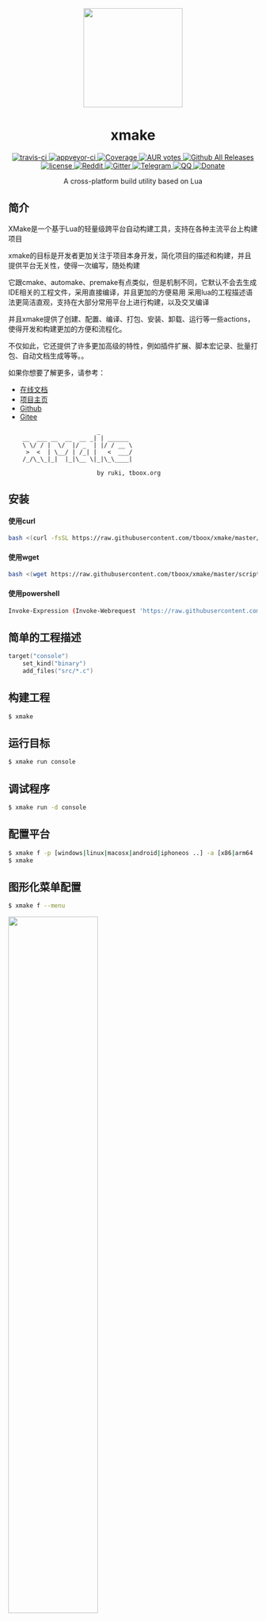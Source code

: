 <div align="center">
  <a href="http://xmake.io/cn">
    <img width="200" heigth="200" src="http://tboox.org/static/img/xmake/logo256c.png">
  </a>  

  <h1>xmake</h1>

  <div>
    <a href="https://travis-ci.org/tboox/xmake">
      <img src="https://img.shields.io/travis/tboox/xmake/master.svg?style=flat-square" alt="travis-ci" />
    </a>
    <a href="https://ci.appveyor.com/project/waruqi/xmake/branch/master">
      <img src="https://img.shields.io/appveyor/ci/waruqi/xmake/master.svg?style=flat-square" alt="appveyor-ci" />
    </a>
    <a href="https://codecov.io/gh/tboox/xmake">
      <img src="https://img.shields.io/codecov/c/github/tboox/xmake/master.svg?style=flat-square" alt="Coverage" />
    </a>
    <a href="https://aur.archlinux.org/packages/xmake">
      <img src="https://img.shields.io/aur/votes/xmake.svg?style=flat-square" alt="AUR votes" />
    </a>
    <a href="https://github.com/tboox/xmake/releases">
      <img src="https://img.shields.io/github/release/tboox/xmake.svg?style=flat-square" alt="Github All Releases" />
    </a>
  </div>
  <div>
    <a href="https://github.com/tboox/xmake/blob/master/LICENSE.md">
      <img src="https://img.shields.io/github/license/tboox/xmake.svg?colorB=f48041&style=flat-square" alt="license" />
    </a>
    <a href="https://www.reddit.com/r/tboox/">
      <img src="https://img.shields.io/badge/chat-on%20reddit-ff3f34.svg?style=flat-square" alt="Reddit" />
    </a>
    <a href="https://gitter.im/tboox/tboox?utm_source=badge&utm_medium=badge&utm_campaign=pr-badge&utm_content=badge">
      <img src="https://img.shields.io/gitter/room/tboox/tboox.svg?style=flat-square&colorB=96c312" alt="Gitter" />
    </a>
    <a href="https://t.me/tbooxorg">
      <img src="https://img.shields.io/badge/chat-on%20telegram-blue.svg?style=flat-square" alt="Telegram" />
    </a>
    <a href="https://jq.qq.com/?_wv=1027&k=5hpwWFv">
      <img src="https://img.shields.io/badge/chat-on%20QQ-ff69b4.svg?style=flat-square" alt="QQ" />
    </a>
    <a href="http://xmake.io/pages/donation.html#donate">
      <img src="https://img.shields.io/badge/donate-us-orange.svg?style=flat-square" alt="Donate" />
    </a>
  </div>

  <p>A cross-platform build utility based on Lua</p>
</div>

## 简介

XMake是一个基于Lua的轻量级跨平台自动构建工具，支持在各种主流平台上构建项目

xmake的目标是开发者更加关注于项目本身开发，简化项目的描述和构建，并且提供平台无关性，使得一次编写，随处构建

它跟cmake、automake、premake有点类似，但是机制不同，它默认不会去生成IDE相关的工程文件，采用直接编译，并且更加的方便易用
采用lua的工程描述语法更简洁直观，支持在大部分常用平台上进行构建，以及交叉编译

并且xmake提供了创建、配置、编译、打包、安装、卸载、运行等一些actions，使得开发和构建更加的方便和流程化。

不仅如此，它还提供了许多更加高级的特性，例如插件扩展、脚本宏记录、批量打包、自动文档生成等等。。

如果你想要了解更多，请参考：

* [在线文档](http://xmake.io/#/zh/)
* [项目主页](http://www.xmake.io/cn)
* [Github](https://github.com/tboox/xmake)
* [Gitee](https://gitee.com/tboox/xmake)

```
                         _        
    __  ___ __  __  __ _| | ______ 
    \ \/ / |  \/  |/ _  | |/ / __ \
     >  <  | \__/ | /_| |   <  ___/
    /_/\_\_|_|  |_|\__ \|_|\_\____| 

                         by ruki, tboox.org
```

## 安装

#### 使用curl

```bash
bash <(curl -fsSL https://raw.githubusercontent.com/tboox/xmake/master/scripts/get.sh)
```

#### 使用wget

```bash
bash <(wget https://raw.githubusercontent.com/tboox/xmake/master/scripts/get.sh -O -)
```

#### 使用powershell

```bash
Invoke-Expression (Invoke-Webrequest 'https://raw.githubusercontent.com/tboox/xmake/master/scripts/get.ps1' -UseBasicParsing).Content
```

## 简单的工程描述

```lua
target("console")
    set_kind("binary")
    add_files("src/*.c") 
```

## 构建工程

```bash
$ xmake
```

## 运行目标

```bash
$ xmake run console
```

## 调试程序

```bash
$ xmake run -d console
```

## 配置平台

```bash
$ xmake f -p [windows|linux|macosx|android|iphoneos ..] -a [x86|arm64 ..] -m [debug|release]
$ xmake
```

## 图形化菜单配置

```bash
$ xmake f --menu
```

<img src="https://xmake.io/assets/img/index/menuconf.gif" width="60%" />

## 支持平台

* Windows (x86, x64)
* Macosx (i386, x86_64)
* Linux (i386, x86_64, cross-toolchains ...)
* Android (armv5te, armv6, armv7-a, armv8-a, arm64-v8a)
* iPhoneOS (armv7, armv7s, arm64, i386, x86_64)
* WatchOS (armv7k, i386)
* Mingw (i386, x86_64)

## 支持语言

* C/C++
* Objc/Objc++
* Swift
* Assembly
* Golang
* Rust
* Dlang
* Cuda

## 工程类型

* 静态库程序
* 动态库类型
* 控制台程序
* Cuda程序
* Qt应用程序
* WDK驱动程序
* WinSDK应用程序

## 内置插件

#### 宏记录脚本和回放插件

```bash
$ xmake m -b                        # 开始记录
$ xmake f -p iphoneos -m debug
$ xmake
$ xmake m -e                        # 结束记录
$ xmake m .                         # 回放命令
```

#### 加载自定义lua脚本插件

```bash
$ xmake l ./test.lua
$ xmake l -c "print('hello xmake!')"
$ xmake l lib.detect.find_tool gcc
```

#### 生成IDE工程文件插件（makefile, vs2002 - vs2017, ...）

```bash
$ xmake project -k vs2017 -m "debug,release"
```

#### 生成doxygen文档插件

```bash
$ xmake doxygen [srcdir]
```

## 更多插件

请到插件仓库进行下载安装: [xmake-plugins](https://github.com/tboox/xmake-plugins).

## IDE和编辑器插件

* [xmake-vscode](https://github.com/tboox/xmake-vscode)

<img src="https://raw.githubusercontent.com/tboox/xmake-vscode/master/res/problem.gif" width="60%" />

* [xmake-sublime](https://github.com/tboox/xmake-sublime)

<img src="https://raw.githubusercontent.com/tboox/xmake-sublime/master/res/problem.gif" width="60%" />

* [xmake-idea](https://github.com/tboox/xmake-idea)

<img src="https://raw.githubusercontent.com/tboox/xmake-idea/master/res/problem.gif" width="60%" />

* [xmake.vim](https://github.com/luzhlon/xmake.vim) (third-party, thanks [@luzhlon](https://github.com/luzhlon))

## 更多例子

Debug和Release模式：

```lua
add_rules("mode.debug", "mode.release")

target("console")
    set_kind("binary")
    add_files("src/*.c") 
```

自定义脚本：

```lua
target("test")
    set_kind("static")
    add_files("src/*.cpp")
    after_build(function (target)
        print("build %s ok!", target:targetfile())
    end)
```

使用扩展模块：

```lua
target("test")
    set_kind("shared")
    add_files("src/*.c")
    on_load(function (target)
        import("lib.detect.find_package")
        target:add(find_package("zlib"))
    end)
```

## 项目例子

一些使用xmake的项目：

* [tbox](https://github.com/tboox/tbox)
* [gbox](https://github.com/tboox/gbox)
* [vm86](https://github.com/tboox/vm86)
* [更多](https://github.com/tboox/awesome-xmake)

## 演示视频

<a href="https://asciinema.org/a/133693">
<img src="https://asciinema.org/a/133693.png" width="60%" />
</a>

## 联系方式

* 邮箱：[waruqi@gmail.com](mailto:waruqi@gmail.com)
* 主页：[tboox.org](http://www.tboox.org/cn)
* 社区：[Reddit论坛](https://www.reddit.com/r/tboox/)
* 聊天：[Telegram群组](https://t.me/tbooxorg), [Gitter聊天室](https://gitter.im/tboox/tboox?utm_source=badge&utm_medium=badge&utm_campaign=pr-badge&utm_content=badge)
* 源码：[Github](https://github.com/tboox/xmake), [Gitee](https://gitee.com/tboox/xmake)
* QQ群：343118190
* 微信公众号：tboox-os
 
## 感谢

感谢所有对xmake有所[贡献](CONTRIBUTING.md)的人:
<a href="https://github.com/tboox/xmake/graphs/contributors"><img src="https://opencollective.com/xmake/contributors.svg?width=890&button=false" /></a>

* [TitanSnow](https://github.com/TitanSnow): 提供xmake [logo](https://github.com/TitanSnow/ts-xmake-logo) 和安装脚本
* [uael](https://github.com/uael): 提供语义版本跨平台c库 [sv](https://github.com/uael/sv)

## 支持项目

xmake项目属于个人开源项目，它的发展需要您的帮助，如果您愿意支持xmake项目的开发，欢迎为其捐赠，支持它的发展。 🙏 [[支持此项目](https://opencollective.com/xmake#backer)]

<a href="https://opencollective.com/xmake#backers" target="_blank"><img src="https://opencollective.com/xmake/backers.svg?width=890"></a>

## 赞助项目

通过赞助支持此项目，您的logo和网站链接将显示在这里。[[赞助此项目](https://opencollective.com/xmake#sponsor)]

<a href="https://opencollective.com/xmake/sponsor/0/website" target="_blank"><img src="https://opencollective.com/xmake/sponsor/0/avatar.svg"></a>
<a href="https://opencollective.com/xmake/sponsor/1/website" target="_blank"><img src="https://opencollective.com/xmake/sponsor/1/avatar.svg"></a>
<a href="https://opencollective.com/xmake/sponsor/2/website" target="_blank"><img src="https://opencollective.com/xmake/sponsor/2/avatar.svg"></a>
<a href="https://opencollective.com/xmake/sponsor/3/website" target="_blank"><img src="https://opencollective.com/xmake/sponsor/3/avatar.svg"></a>
<a href="https://opencollective.com/xmake/sponsor/4/website" target="_blank"><img src="https://opencollective.com/xmake/sponsor/4/avatar.svg"></a>
<a href="https://opencollective.com/xmake/sponsor/5/website" target="_blank"><img src="https://opencollective.com/xmake/sponsor/5/avatar.svg"></a>
<a href="https://opencollective.com/xmake/sponsor/6/website" target="_blank"><img src="https://opencollective.com/xmake/sponsor/6/avatar.svg"></a>
<a href="https://opencollective.com/xmake/sponsor/7/website" target="_blank"><img src="https://opencollective.com/xmake/sponsor/7/avatar.svg"></a>
<a href="https://opencollective.com/xmake/sponsor/8/website" target="_blank"><img src="https://opencollective.com/xmake/sponsor/8/avatar.svg"></a>
<a href="https://opencollective.com/xmake/sponsor/9/website" target="_blank"><img src="https://opencollective.com/xmake/sponsor/9/avatar.svg"></a>


